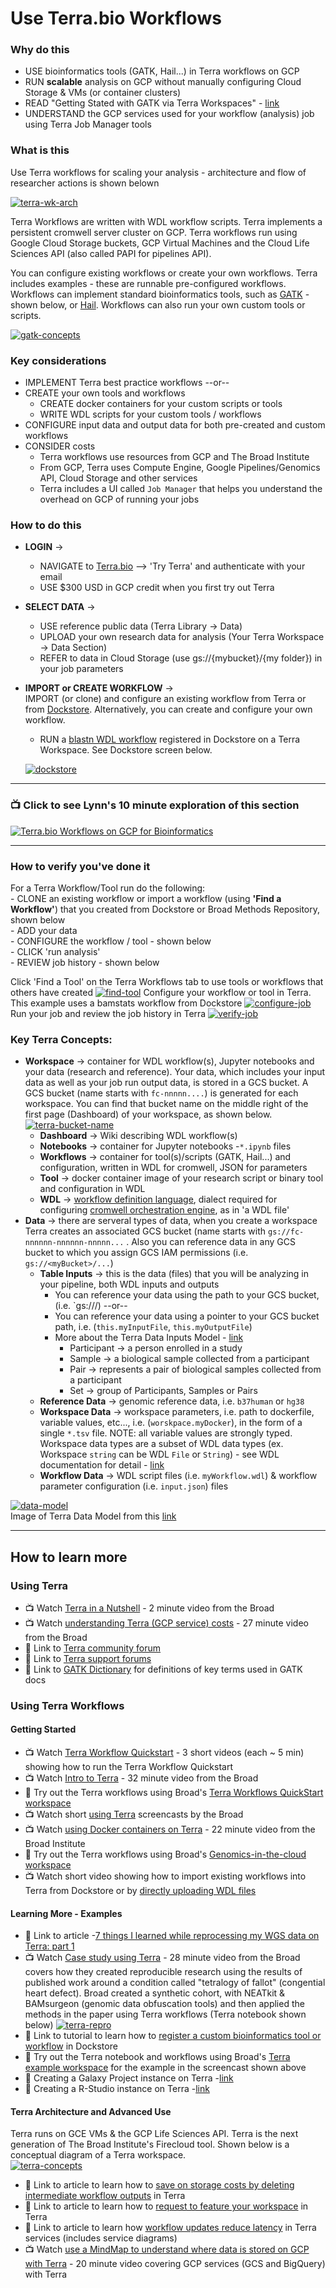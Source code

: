 # Use Terra.bio Workflows

### Why do this

 - USE bioinformatics tools (GATK, Hail...) in Terra workflows on GCP
 - RUN **scalable** analysis on GCP without manually configuring Cloud Storage & VMs (or container clusters)
 - READ "Getting Stated with GATK via Terra Workspaces" - [link](https://support.terra.bio/hc/en-us/articles/360046095192-The-workspace-your-dedicated-project-space-on-Terra)
 - UNDERSTAND the GCP services used for your workflow (analysis) job using Terra Job Manager tools
 
### What is this
 
 Use Terra workflows for scaling your analysis - architecture and flow of researcher actions is shown belown

[![terra-wk-arch](/images/terra-wk-arch.png)]()
 
 Terra Workflows are written with WDL workflow scripts.  Terra implements a persistent cromwell server cluster on GCP.  Terra workflows run using Google Cloud Storage buckets, GCP Virtual Machines and the Cloud Life Sciences API (also called PAPI for pipelines API).    
 
 You can configure existing workflows or create your own workflows.  Terra includes examples - these are runnable pre-configured workflows. Workflows can implement standard bioinformatics tools, such as [GATK](https://software.broadinstitute.org/gatk/) - shown below, or [Hail](https://hail.is/). Workflows can also run your own custom tools or scripts.
 
  [![gatk-concepts](/images/gatk-concepts.png)]()

### Key considerations
- IMPLEMENT Terra best practice workflows --or--
- CREATE your own tools and workflows   
    - CREATE docker containers for your custom scripts or tools
    - WRITE WDL scripts for your custom tools / workflows 
- CONFIGURE input data and output data for both pre-created and custom workflows
- CONSIDER costs 
    - Terra workflows use resources from GCP and The Broad Institute 
    - From GCP, Terra uses Compute Engine, Google Pipelines/Genomics API, Cloud Storage and other services
    - Terra includes a UI called `Job Manager` that helps you understand the overhead on GCP of running your jobs

### How to do this
 
- **LOGIN** -> 
  - NAVIGATE to [Terra.bio](https://terra.bio/) --> 'Try Terra' and authenticate with your email
   - USE $300 USD in GCP credit when you first try out Terra
- **SELECT DATA** -> 
  - USE reference public data (Terra Library -> Data)
  - UPLOAD your own research data for analysis (Your Terra Workspace -> Data Section)
  - REFER to data in Cloud Storage (use gs://{mybucket}/{my folder}) in your job parameters
- **IMPORT or CREATE WORKFLOW** ->  
  IMPORT (or clone) and configure an existing workflow from Terra or from [Dockstore](https://dockstore.org/).  Alternatively, you can create and configure your own workflow.

  - RUN a [blastn WDL workflow](https://dockstore.org/workflows/dockstore.org/lynnlangit@gmail.com/blastn:5?tab=info) registered in Dockstore on a Terra Workspace.  See Dockstore screen below.

  [![dockstore](/images/dockstore.png)](https://dockstore.org/workflows/dockstore.org/lynnlangit@gmail.com/blastn:5?tab=info)  
-----

### 📺 Click to see Lynn's 10 minute exploration of this section  
[![Terra.bio Workflows on GCP for Bioinformatics](http://img.youtube.com/vi/tdpWXYcFSVA/0.jpg)](http://www.youtube.com/watch?v=tdpWXYcFSVA "Terra.bio Workflows on GCP for Bioinformatics")

----

### How to verify you've done it

 For a Terra Workflow/Tool run do the following:  
    - CLONE an existing workflow or import a workflow (using **'Find a Workflow'**) that you created from Dockstore or Broad Methods Repository, shown below  
     - ADD your data  
     - CONFIGURE the workflow / tool - shown below  
     - CLICK 'run analysis'  
     - REVIEW job history - shown below   

  Click 'Find a Tool' on the Terra Workflows tab to use tools or workflows that others have created 
   [![find-tool](/images/Find-tool.png)]()
  Configure your workflow or tool in Terra.  This example uses a bamstats workflow from Dockstore 
   [![configure-job](/images/configure-job.png)]()
  Run your job and review the job history in Terra 
   [![verify-job](/images/verify-job.png)]()

 ### Key Terra Concepts:

- **Workspace** -> container for WDL workflow(s), Jupyter notebooks and your data (research and reference).  Your data, which includes your input data as well as your job run output data, is stored in a GCS bucket.  A GCS bucket (name starts with `fc-nnnnn....`) is generated for each workspace.  You can find that bucket name on the middle right of the first page (Dashboard) of your workspace, as shown below.
  [![terra-bucket-name](/images/bucket-name.png)]()
  - **Dashboard** -> Wiki describing WDL workflow(s)
  - **Notebooks** -> container for Jupyter notebooks -`*.ipynb` files
  - **Workflows** -> container for tool(s)/scripts (GATK, Hail...) and configuration, written in WDL for cromwell, JSON for parameters  
  - **Tool** -> docker container image of your research script or binary tool and configuration in WDL
  - **WDL** -> [workflow definition language](https://software.broadinstitute.org/wdl), dialect required for configuring [cromwell orchestration engine](https://github.com/broadinstitute/cromwell), as in 'a WDL file'
- **Data** -> there are serveral types of data, when you create a workspace Terra creates an associated GCS bucket (name starts with `gs://fc-nnnnnn-nnnnnn-nnnnn...` . Also you can reference data in any GCS bucket to which you assign GCS IAM permissions (i.e. `gs://<myBucket>/...`) 
  - **Table Inputs** -> this is the data (files) that you will be analyzing in your pipeline, both WDL inputs and outputs
    - You can reference your data using the path to your GCS bucket, (i.e. `gs://<bucketName>/<fileName>) --or--
    - You can reference your data using a pointer to your GCS bucket path, i.e. (`this.myInputFile`, `this.myOutputFile`)
    - More about the Terra Data Inputs Model - [link](https://gatkforums.broadinstitute.org/firecloud/discussion/9769/data-model)
      - Participant -> a person enrolled in a study
      - Sample -> a biological sample collected from a participant
      - Pair -> represents a pair of biological samples collected from a participant
      - Set -> group of Participants, Samples or Pairs
  - **Reference Data** -> genomic reference data, i.e. `b37human` or `hg38`
  - **Workspace Data** -> workspace parameters, i.e. path to dockerfile, variable values, etc..., i.e. (`worskpace.myDocker`), in the form of a single `*.tsv` file.  NOTE: all variable values are strongly typed.  Workspace data types are a subset of WDL data types (ex. Workspace `string` can be WDL `File` or `String`) - see WDL documentation for detail - [link](https://github.com/openwdl/wdl/blob/master/versions/1.0/SPEC.md#types)
  - **Workflow Data** -> WDL script files (i.e. `myWorkflow.wdl`) & workflow parameter configuration (i.e. `input.json`) files

[![data-model](/images/data-model.png)]()  
  Image of Terra Data Model from this [link](https://software.broadinstitute.org/firecloud/documentation/quickstart?page=data)
  
---  

## How to learn more

### Using Terra 
- 📺 Watch [Terra in a Nutshell](https://www.youtube.com/watch?v=hj0SGlVb4H0) - 2 minute video from the Broad
- 📺 Watch [understanding Terra (GCP service) costs](https://www.youtube.com/watch?v=SRVrzXHkZKU) - 27 minute video from the Broad
- 📘 Link to [Terra community forum](https://support.terra.bio/hc/en-us/community/topics/360000500432)
- 📘 Link to [Terra support forums](https://support.terra.bio/hc/en-us)
- 📘 Link to [GATK Dictionary](https://software.broadinstitute.org/gatk/documentation/topic?name=dictionary) for definitions of key terms used in GATK docs

### Using Terra Workflows

#### Getting Started
- 📺 Watch [Terra Workflow Quickstart](https://www.youtube.com/watch?v=rUBrJNqLyfU) - 3 short videos (each ~ 5 min) showing how to run the Terra Workflow Quickstart 
- 📺 Watch [Intro to Terra](https://www.youtube.com/watch?v=9kffTkK-B7g) - 32 minute video from the Broad  
- 📙 Try out the Terra workflows using Broad's [Terra Workflows QuickStart workspace](https://app.terra.bio/#workspaces/fc-product-demo/Terra-Workflows-Quickstart) 
- 📺 Watch short [using Terra](https://www.youtube.com/channel/UCkXAqpR5Hk1ZmNd2-1K2l5Q/videos) screencasts by the Broad
- 📺 Watch [using Docker containers on Terra](https://www.youtube.com/watch?v=jv_HSFBYOJs) - 22 minute video from the Broad Institute
- 📙 Try out the Terra workflows using Broad's [Genomics-in-the-cloud workspace](https://app.terra.bio/#workspaces/help-gatk/Genomics-in-the-Cloud-v1) 
- 📺 Watch short video showing how to import existing workflows into Terra from Dockstore or by [directly uploading WDL files](https://www.youtube.com/watch?v=VtKlYqWBW6A)


#### Learning More - Examples

- 📘 Link to article -[7 things I learned while reprocessing my WGS data on Terra: part 1](https://genomedad.com/2021/06/13/7-things-i-learned-while-reprocessing-my-wgs-data-on-terra-part-1/)
- 📺 Watch [Case study using Terra](https://www.youtube.com/watch?v=xOzwWNLXdHc) - 28 minute video from the Broad covers how they created reproducible research using the results of published work around a condition called "tetralogy of fallot" (congential heart defect). Broad created a synthetic cohort, with NEATkit & BAMsurgeon (genomic data obfuscation tools) and then applied the methods in the paper using Terra workflows (Terra notebook shown below)
  [![terra-repro](/images/terra-repro.png)]()
- 📘 Link to tutorial to learn how to [register a custom bioinformatics tool or workflow](https://docs.dockstore.org/docs/prereqs/) in Dockstore
- 📙 Try out the Terra notebook and workflows using Broad's [Terra example workspace](https://app.terra.bio/#workspaces/help-gatk/Reproducibility_Case_Study_Tetralogy_of_Fallot) for the example in the screencast shown above
- 📘 Creating a Galaxy Project instance on Terra -[link](https://support.terra.bio/hc/en-us/articles/360050566271-Galaxy-interactive-environments)
- 📘 Creating a R-Studio instance on Terra -[link](https://terra.bio/try-rstudio-in-terra/)

#### Terra Architecture and Advanced Use

Terra runs on GCE VMs & the GCP Life Sciences API.
Terra is the next generation of The Broad Institute's Firecloud tool. Shown below is a conceptual diagram of a Terra workspace.  
 [![terra-concepts](/images/terra-concepts.png)]()

- 📘 Link to article to learn how to [save on storage costs by deleting intermediate workflow outputs](https://terra.bio/deleting-intermediate-workflow-outputs) in Terra
- 📘 Link to article to learn how to [request to feature your workspace](https://support.terra.bio/hc/en-us/articles/360033599791-Feature-Your-Workspace-) in Terra
- 📘 Link to article to learn how [workflow updates reduce latency](https://terra.bio/smarter-workflow-launching-reduces-latency-and-improves-user-experience/) in Terra services (includes service diagrams)
- 📺 Watch [use a MindMap to understand where data is stored on GCP with Terra](https://www.youtube.com/watch?v=tYmJ2n8YqNc) - 20 minute video covering GCP services (GCS and BigQuery) with Terra

